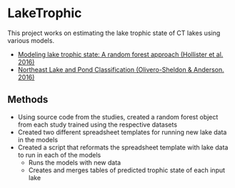 # LakeTrophic

This project works on estimating the lake trophic state of CT lakes using various models.

* [Modeling lake trophic state: A random forest approach (Hollister et al. 2016)](https://doi.org/10.1002/ecs2.1321)
* [Northeast Lake and Pond Classification (Olivero-Sheldon & Anderson. 2016)](https://easterndivision.s3.amazonaws.com/Freshwater/Lakes/Northeast%20Lake%20and%20Pond%20Classification.pdf)

## Methods
- Using source code from the studies, created a random forest object from each study trained using the respective datasets
- Created two different spreadsheet templates for running new lake data in the models
- Created a script that reformats the spreadsheet template with lake data to run in each of the models
  * Runs the models with new data
  * Creates and merges tables of predicted trophic state of each input lake

